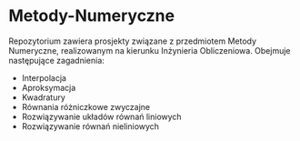 # Metody-Numeryczne

Repozytorium zawiera prosjekty związane z przedmiotem Metody Numeryczne, realizowanym na kierunku Inżynieria Obliczeniowa. 
Obejmuje następujące zagadnienia:
* Interpolacja
* Aproksymacja 
* Kwadratury 
* Równania różniczkowe zwyczajne
* Rozwiązywanie układów równań liniowych
* Rozwiązywanie równań nieliniowych
